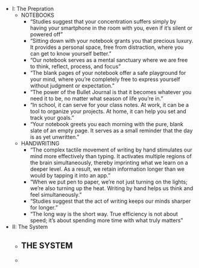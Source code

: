 - I: The Prepration
	- NOTEBOOKS
		- “Studies suggest that your concentration suffers simply by having your smartphone in the room with you, even if it’s silent or powered off”
		- “Sitting down with your notebook grants you that precious luxury. It provides a personal space, free from distraction, where you can get to know yourself better.”
		- “Our notebook serves as a mental sanctuary where we are free to think, reflect, process, and focus”
		- “The blank pages of your notebook offer a safe playground for your mind, where you’re completely free to express yourself without judgment or expectation.”
		- “The power of the Bullet Journal is that it becomes whatever you need it to be, no matter what season of life you’re in.”
		- “In school, it can serve for your class notes. At work, it can be a tool to organize your projects. At home, it can help you set and track your goals.”
		- “Your notebook greets you each morning with the pure, blank slate of an empty page. It serves as a small reminder that the day is as yet unwritten.”
	- HANDWRITING
		- “The complex tactile movement of writing by hand stimulates our mind more effectively than typing. It activates multiple regions of the brain simultaneously, thereby imprinting what we learn on a deeper level. As a result, we retain information longer than we would by tapping it into an app.”
		- “When we put pen to paper, we’re not just turning on the lights; we’re also turning up the heat. Writing by hand helps us think and feel simultaneously.”
		- “Studies suggest that the act of writing keeps our minds sharper for longer.”
		- “The long way is the short way. True efficiency is not about speed; it’s about spending more time with what truly matters”
- II: The System
	- THE SYSTEM
		-
	-